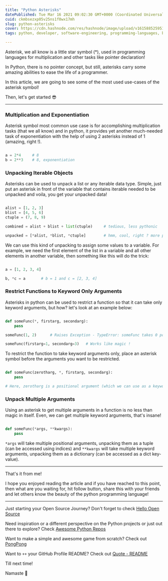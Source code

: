```yaml
---
title: "Python Asterisks"
datePublished: Tue Mar 16 2021 09:02:30 GMT+0000 (Coordinated Universal Time)
cuid: ckmbsezxp05v25ns1f0wx17mh
slug: python-asterisks
cover: https://cdn.hashnode.com/res/hashnode/image/upload/v1615885259516/FjrHGlAmV.png
tags: python, developer, software-engineering, programming-languages, basics

---
```


Asterisk, we all know is a little star symbol (*), used in programming languages for multiplication and other tasks like pointer declaration!

In Python, there is no pointer concept, but still, asterisks carry some amazing abilities to ease the life of a programmer.

In this article, we are going to see some of the most used use-cases of the asterisk symbol!

Then, let's get started 😎

---

### Multiplication and Exponentiation

Asterisk symbol most common use case is for accomplishing multiplication tasks (that we all know) and in python, it provides yet another much-needed task of exponentiation with the help of using 2 asterisks instead of 1 (amazing, right !).

```python

a = 2*4     # 8
b = 2**3    # 8, exponentiation

```

### Unpacking Iterable Objects

Asterisks can be used to unpack a list or any iterable data type. Simple, just put an asterisk in front of the variable that contains iterable needed to be unpacked and voila, you get your unpacked data!

```python

alist = [1, 2, 3]
blist = [4, 5, 6]
ctuple = (7, 8, 9)

combined = alist + blist + list(ctuple)     # tedious, less pythonic

unpacked = [*alist, *blist, *ctuple]        # hmm, cool, right ? more pythonic

```

We can use this kind of unpacking to assign some values to a variable. For example, we need the first element of the list in a variable and all other elements in another variable, then something like this will do the trick:

```python

a = [1, 2, 3, 4]

b, *c = a       # b = 1 and c = [2, 3, 4]

```

### Restrict Functions to Keyword Only Arguments

Asterisks in python can be used to restrict a function so that it can take only keyword arguments, but how? let's look at an example below:

```python

def someFunc(*, firstarg, secondarg):
    pass

someFunc(1, 2)      # Raises Exception - TypeError: someFunc takes 0 positional arguments, but 2 were given

someFunc(firstarg=1, secondarg=3)   # Works like magic !

```

To restrict the function to take keyword arguments only, place an asterisk symbol before the arguments you want to be restricted.

```python

def someFunc(zerotharg, *, firstarg, secondarg):
    pass

# Here, zerotharg is a positional argument (which we can use as a keyword also, but not restricted to it) and firstarg and secondarg (after the asterisk) are keyword-only (restricted) arguments.

```

### Unpack Multiple Arguments

Using an asterisk to get multiple arguments in a function is no less than magic in itself. Even, we can get multiple keyword arguments, that's insane!

```python

def someFunc(*args, **kwargs):
    pass

```

`*args` will take multiple positional arguments, unpacking them as a tuple (can be accessed using indices) and `**kwargs` will take multiple keyword arguments, unpacking them as a dictionary (can be accessed as a dict key-value).


---

That's it from me!

I hope you enjoyed reading the article and if you have reached to this point, then what are you waiting for, hit follow button, share this with your friends and let others know the beauty of the python programming language!

---

Just starting your Open Source Journey? Don't forget to check [Hello Open Source](https://github.com/siddharth2016/hello-open-source)

Need inspiration or a different perspective on the Python projects or just out there to explore? Check [Awesome Python Repos](https://github.com/siddharth2016/awesome-python-repos)

Want to make a simple and awesome game from scratch? Check out [PongPong](https://github.com/siddharth2016/PongPong)

Want to `++` your GitHub Profile README? Check out [Quote - README](https://github.com/marketplace/actions/quote-readme)

Till next time!

Namaste 🙏